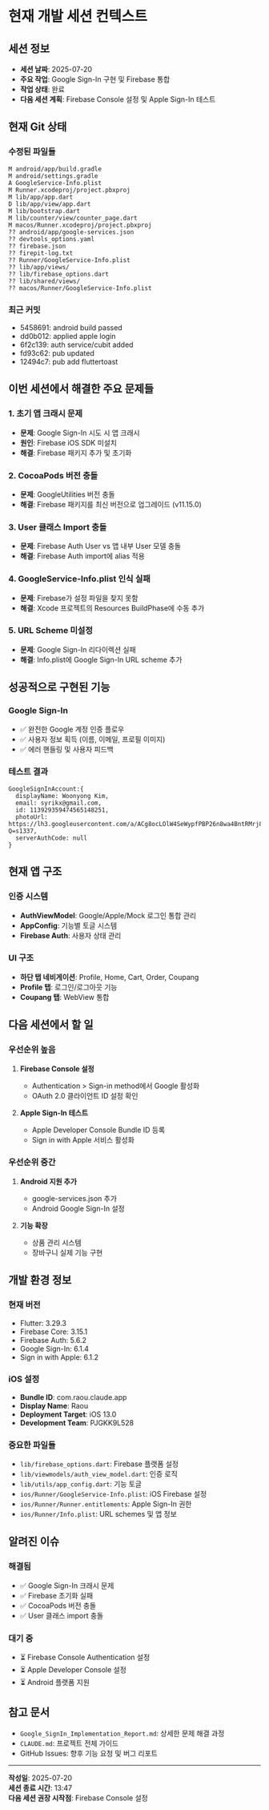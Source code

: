 # 현재 개발 세션 컨텍스트

## 세션 정보
- **세션 날짜**: 2025-07-20
- **주요 작업**: Google Sign-In 구현 및 Firebase 통합
- **작업 상태**: 완료
- **다음 세션 계획**: Firebase Console 설정 및 Apple Sign-In 테스트

## 현재 Git 상태

### 수정된 파일들
```
M android/app/build.gradle
M android/settings.gradle
A GoogleService-Info.plist
M Runner.xcodeproj/project.pbxproj
M lib/app/app.dart
D lib/app/view/app.dart
M lib/bootstrap.dart
M lib/counter/view/counter_page.dart
M macos/Runner.xcodeproj/project.pbxproj
?? android/app/google-services.json
?? devtools_options.yaml
?? firebase.json
?? firepit-log.txt
?? Runner/GoogleService-Info.plist
?? lib/app/views/
?? lib/firebase_options.dart
?? lib/shared/views/
?? macos/Runner/GoogleService-Info.plist
```

### 최근 커밋
- 5458691: android build passed
- dd0b012: applied apple login
- 6f2c139: auth service/cubit added
- fd93c62: pub updated
- 12494c7: pub add fluttertoast

## 이번 세션에서 해결한 주요 문제들

### 1. 초기 앱 크래시 문제
- **문제**: Google Sign-In 시도 시 앱 크래시
- **원인**: Firebase iOS SDK 미설치
- **해결**: Firebase 패키지 추가 및 초기화

### 2. CocoaPods 버전 충돌
- **문제**: GoogleUtilities 버전 충돌
- **해결**: Firebase 패키지를 최신 버전으로 업그레이드 (v11.15.0)

### 3. User 클래스 Import 충돌
- **문제**: Firebase Auth User vs 앱 내부 User 모델 충돌
- **해결**: Firebase Auth import에 alias 적용

### 4. GoogleService-Info.plist 인식 실패
- **문제**: Firebase가 설정 파일을 찾지 못함
- **해결**: Xcode 프로젝트의 Resources BuildPhase에 수동 추가

### 5. URL Scheme 미설정
- **문제**: Google Sign-In 리다이렉션 실패
- **해결**: Info.plist에 Google Sign-In URL scheme 추가

## 성공적으로 구현된 기능

### Google Sign-In
- ✅ 완전한 Google 계정 인증 플로우
- ✅ 사용자 정보 획득 (이름, 이메일, 프로필 이미지)
- ✅ 에러 핸들링 및 사용자 피드백

### 테스트 결과
```
GoogleSignInAccount:{
  displayName: Woonyong Kim, 
  email: syrikx@gmail.com, 
  id: 113929359474565148251, 
  photoUrl: https://lh3.googleusercontent.com/a/ACg8ocLOlW4SeWypfPBP26n8wa4BntRMrj8Q6_4GAJcD7OGtFHG6-Q=s1337, 
  serverAuthCode: null
}
```

## 현재 앱 구조

### 인증 시스템
- **AuthViewModel**: Google/Apple/Mock 로그인 통합 관리
- **AppConfig**: 기능별 토글 시스템
- **Firebase Auth**: 사용자 상태 관리

### UI 구조
- **하단 탭 네비게이션**: Profile, Home, Cart, Order, Coupang
- **Profile 탭**: 로그인/로그아웃 기능
- **Coupang 탭**: WebView 통합

## 다음 세션에서 할 일

### 우선순위 높음
1. **Firebase Console 설정**
   - Authentication > Sign-in method에서 Google 활성화
   - OAuth 2.0 클라이언트 ID 설정 확인

2. **Apple Sign-In 테스트**
   - Apple Developer Console Bundle ID 등록
   - Sign in with Apple 서비스 활성화

### 우선순위 중간
1. **Android 지원 추가**
   - google-services.json 추가
   - Android Google Sign-In 설정

2. **기능 확장**
   - 상품 관리 시스템
   - 장바구니 실제 기능 구현

## 개발 환경 정보

### 현재 버전
- Flutter: 3.29.3
- Firebase Core: 3.15.1
- Firebase Auth: 5.6.2
- Google Sign-In: 6.1.4
- Sign in with Apple: 6.1.2

### iOS 설정
- **Bundle ID**: com.raou.claude.app
- **Display Name**: Raou
- **Deployment Target**: iOS 13.0
- **Development Team**: PJGKK9L528

### 중요한 파일들
- `lib/firebase_options.dart`: Firebase 플랫폼 설정
- `lib/viewmodels/auth_view_model.dart`: 인증 로직
- `lib/utils/app_config.dart`: 기능 토글
- `ios/Runner/GoogleService-Info.plist`: iOS Firebase 설정
- `ios/Runner/Runner.entitlements`: Apple Sign-In 권한
- `ios/Runner/Info.plist`: URL schemes 및 앱 정보

## 알려진 이슈

### 해결됨
- ✅ Google Sign-In 크래시 문제
- ✅ Firebase 초기화 실패
- ✅ CocoaPods 버전 충돌
- ✅ User 클래스 import 충돌

### 대기 중
- ⏳ Firebase Console Authentication 설정
- ⏳ Apple Developer Console 설정
- ⏳ Android 플랫폼 지원

## 참고 문서
- `Google_SignIn_Implementation_Report.md`: 상세한 문제 해결 과정
- `CLAUDE.md`: 프로젝트 전체 가이드
- GitHub Issues: 향후 기능 요청 및 버그 리포트

---
**작성일**: 2025-07-20  
**세션 종료 시간**: 13:47  
**다음 세션 권장 시작점**: Firebase Console 설정
